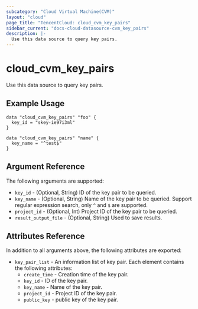 ```yaml
---
subcategory: "Cloud Virtual Machine(CVM)"
layout: "cloud"
page_title: "TencentCloud: cloud_cvm_key_pairs"
sidebar_current: "docs-cloud-datasource-cvm_key_pairs"
description: |-
  Use this data source to query key pairs.
---
```


# cloud_cvm_key_pairs

Use this data source to query key pairs.

## Example Usage

```hcl
data "cloud_cvm_key_pairs" "foo" {
  key_id = "skey-ie97i3ml"
}

data "cloud_cvm_key_pairs" "name" {
  key_name = "^test$"
}
```

## Argument Reference

The following arguments are supported:

* `key_id` - (Optional, String) ID of the key pair to be queried.
* `key_name` - (Optional, String) Name of the key pair to be queried. Support regular expression search, only `^` and `$` are supported.
* `project_id` - (Optional, Int) Project ID of the key pair to be queried.
* `result_output_file` - (Optional, String) Used to save results.

## Attributes Reference

In addition to all arguments above, the following attributes are exported:

* `key_pair_list` - An information list of key pair. Each element contains the following attributes:
  * `create_time` - Creation time of the key pair.
  * `key_id` - ID of the key pair.
  * `key_name` - Name of the key pair.
  * `project_id` - Project ID of the key pair.
  * `public_key` - public key of the key pair.


